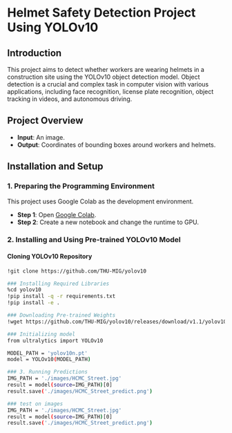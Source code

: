 # Helmet Safety Detection Project Using YOLOv10

## Introduction

This project aims to detect whether workers are wearing helmets in a construction site using the YOLOv10 object detection model. Object detection is a crucial and complex task in computer vision with various applications, including face recognition, license plate recognition, object tracking in videos, and autonomous driving.

## Project Overview

- **Input**: An image.
- **Output**: Coordinates of bounding boxes around workers and helmets.

## Installation and Setup

### 1. Preparing the Programming Environment

This project uses Google Colab as the development environment.

- **Step 1**: Open [Google Colab](https://colab.research.google.com/).
- **Step 2**: Create a new notebook and change the runtime to GPU.

### 2. Installing and Using Pre-trained YOLOv10 Model

#### Cloning YOLOv10 Repository

```bash
!git clone https://github.com/THU-MIG/yolov10

### Installing Required Libraries
%cd yolov10
!pip install -q -r requirements.txt
!pip install -e .

### Downloading Pre-trained Weights
!wget https://github.com/THU-MIG/yolov10/releases/download/v1.1/yolov10n.pt

### Initializing model
from ultralytics import YOLOv10

MODEL_PATH = 'yolov10n.pt'
model = YOLOv10(MODEL_PATH)

### 3. Running Predictions
IMG_PATH = './images/HCMC_Street.jpg'
result = model(source=IMG_PATH)[0]
result.save('./images/HCMC_Street_predict.png')

### test on images
IMG_PATH = './images/HCMC_Street.jpg'
result = model(source=IMG_PATH)[0]
result.save('./images/HCMC_Street_predict.png')


